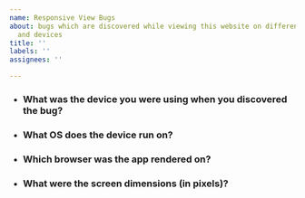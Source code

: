 ```yaml
---
name: Responsive View Bugs
about: bugs which are discovered while viewing this website on different screen dimensions
  and devices
title: ''
labels: ''
assignees: ''

---
```


- ### What was the device you were using when you discovered the bug?
- ### What OS does the device run on?
- ### Which browser was the app rendered on?
- ### What were the screen dimensions (in pixels)?
